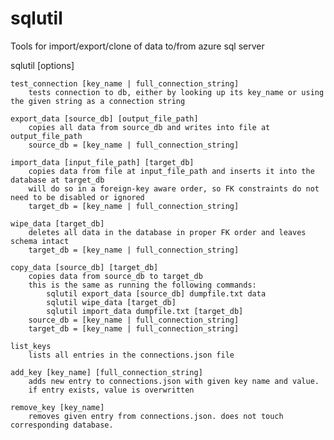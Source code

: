 # sqlutil
Tools for import/export/clone of data to/from azure sql server

sqlutil <cmd> [options]

    test_connection [key_name | full_connection_string]
        tests connection to db, either by looking up its key_name or using the given string as a connection string

    export_data [source_db] [output_file_path]
        copies all data from source_db and writes into file at output_file_path
        source_db = [key_name | full_connection_string]

    import_data [input_file_path] [target_db]
        copies data from file at input_file_path and inserts it into the database at target_db
        will do so in a foreign-key aware order, so FK constraints do not need to be disabled or ignored
        target_db = [key_name | full_connection_string]

    wipe_data [target_db]
        deletes all data in the database in proper FK order and leaves schema intact
        target_db = [key_name | full_connection_string]

    copy_data [source_db] [target_db]
        copies data from source_db to target_db
        this is the same as running the following commands:
            sqlutil export_data [source_db] dumpfile.txt data
            sqlutil wipe_data [target_db]
            sqlutil import_data dumpfile.txt [target_db]
        source_db = [key_name | full_connection_string]
        target_db = [key_name | full_connection_string]

    list_keys
        lists all entries in the connections.json file
    
    add_key [key_name] [full_connection_string]
        adds new entry to connections.json with given key name and value.
        if entry exists, value is overwritten

    remove_key [key_name]
        removes given entry from connections.json. does not touch corresponding database.

